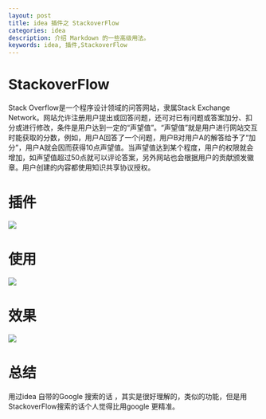 ```yaml
---
layout: post
title: idea 插件之 StackoverFlow
categories: idea
description: 介绍 Markdown 的一些高级用法。
keywords: idea, 插件,StackoverFlow
---
```


# StackoverFlow

Stack Overflow是一个程序设计领域的问答网站，隶属Stack Exchange Network。网站允许注册用户提出或回答问题，还可对已有问题或答案加分、扣分或进行修改，条件是用户达到一定的“声望值”。“声望值”就是用户进行网站交互时能获取的分数，例如，用户A回答了一个问题，用户B对用户A的解答给予了“加分”，用户A就会因而获得10点声望值。当声望值达到某个程度，用户的权限就会增加，如声望值超过50点就可以评论答案，另外网站也会根据用户的贡献颁发徽章。用户创建的内容都使用知识共享协议授权。


# 插件 

![](http://cdn-blog.jetbrains.org.cn/17-12-18/57504579.jpg)

# 使用

![](http://cdn-blog.jetbrains.org.cn/17-12-18/53976496.jpg)

# 效果

![](http://cdn-blog.jetbrains.org.cn/17-12-18/5604046.jpg)

# 总结

用过idea 自带的Google 搜索的话 ，其实是很好理解的，类似的功能，但是用StackoverFlow搜索的话个人觉得比用google 更精准。 